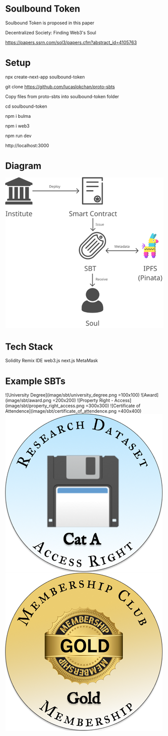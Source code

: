# Soulbound Token

Soulbound Token is proposed in this paper

Decentralized Society: Finding Web3's Soul

https://papers.ssrn.com/sol3/papers.cfm?abstract_id=4105763

# Setup

npx create-next-app soulbound-token

git clone https://github.com/lucaslokchan/proto-sbts

Copy files from proto-sbts into soulbound-token folder

cd soulbound-token

npm i bulma

npm i web3

npm run dev

http://localhost:3000

# Diagram

![Diagram](image/diagram.png)

# Tech Stack

Solidity
Remix IDE
web3.js
next.js
MetaMask

# Example SBTs

![University Degree](image/sbt/university_degree.png =100x100)
![Award](image/sbt/award.png =200x200)
![Property Right - Access](image/sbt/property_right_access.png =300x300)
![Certificate of Attendence](image/sbt/certificate_of_attendence.png =400x400)
![Property Right - Data Cooperatives](image/sbt/property_right_data_cooperatives.png)
![Membership](image/sbt/membership.png)
